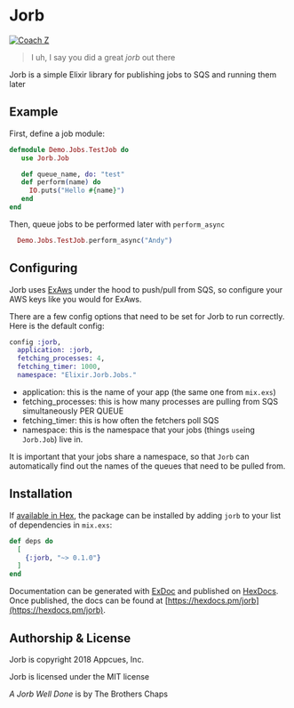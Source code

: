 # Jorb

[![Coach Z](http://www.hrwiki.org/w/images/3/3e/Old_homestar_jorb.PNG)](https://www.youtube.com/watch?v=8C4ayBHTES0)
> I uh, I say you did a great _jorb_ out there

Jorb is a simple Elixir library for publishing jobs to SQS and running them later

## Example

First, define a job module:

  ```elixir
  defmodule Demo.Jobs.TestJob do
     use Jorb.Job

     def queue_name, do: "test"
     def perform(name) do
       IO.puts("Hello #{name}")
     end
  end
  ```

Then, queue jobs to be performed later with `perform_async`

```elixir
  Demo.Jobs.TestJob.perform_async("Andy")
```

## Configuring

Jorb uses [ExAws](https://github.com/ex-aws/ex_aws) under the hood to push/pull from SQS,
so configure your AWS keys like you would for ExAws.

There are a few config options that need to be set for Jorb to run correctly. Here is the default config:

```elixir
config :jorb,
  application: :jorb,
  fetching_processes: 4,
  fetching_timer: 1000,
  namespace: "Elixir.Jorb.Jobs."
```

* application: this is the name of your app (the same one from `mix.exs`)
* fetching_processes: this is how many processes are pulling from SQS simultaneously PER QUEUE
* fetching_timer: this is how often the fetchers poll SQS
* namespace: this is the namespace that your jobs (things `use`ing `Jorb.Job`) live in.

It is important that your jobs share a namespace, so that `Jorb` can automatically find out the
names of the queues that need to be pulled from.


## Installation

If [available in Hex](https://hex.pm/docs/publish), the package can be installed
by adding `jorb` to your list of dependencies in `mix.exs`:

```elixir
def deps do
  [
    {:jorb, "~> 0.1.0"}
  ]
end
```

Documentation can be generated with [ExDoc](https://github.com/elixir-lang/ex_doc)
and published on [HexDocs](https://hexdocs.pm). Once published, the docs can
be found at [https://hexdocs.pm/jorb](https://hexdocs.pm/jorb).

## Authorship & License

Jorb is copyright 2018 Appcues, Inc.

Jorb is licensed under the MIT license

_A Jorb Well Done_ is by The Brothers Chaps
